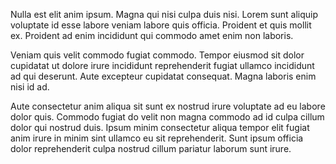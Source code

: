 Nulla est elit anim ipsum. Magna qui nisi culpa duis nisi. Lorem sunt aliquip voluptate id esse labore veniam labore quis officia. Proident et quis mollit ex. Proident ad enim incididunt qui commodo amet enim non laboris.

Veniam quis velit commodo fugiat commodo. Tempor eiusmod sit dolor cupidatat ut dolore irure incididunt reprehenderit fugiat ullamco incididunt ad qui deserunt. Aute excepteur cupidatat consequat. Magna laboris enim nisi id ad.

Aute consectetur anim aliqua sit sunt ex nostrud irure voluptate ad eu labore dolor quis. Commodo fugiat do velit non magna commodo ad id culpa cillum dolor qui nostrud duis. Ipsum minim consectetur aliqua tempor elit fugiat anim irure in minim sint ullamco eu sit reprehenderit. Sunt ipsum officia dolor reprehenderit culpa nostrud cillum pariatur laborum sunt irure.